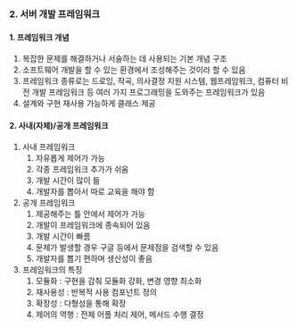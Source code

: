 ### 2. 서버 개발 프레임워크
#### 1. 프레임워크 개념
1. 복잡한 문제를 해결하거나 서술하는 데 사용되는 기본 개념 구조
2. 소프트웨어 개발을 할 수 있는 환경에서 조성해주는 것이라 할 수 있음
3. 프레임워크 종류로는 드로잉, 작곡, 의사결정 지원 시스템, 웹프레임워크, 컴퓨터 비전 개발 프레임워크 등 여러 가지 프로그래밍을 도와주는 프레임워크가 있음
4. 설계와 구현 재사용 가능하게 클래스 제공
#### 2. 사내(자체)/공개 프레임워크
1. 사내 프레임워크
   1. 자유롭게 제어가 가능
   2. 각종 프레임워크 추가가 쉬움
   3. 개발 시간이 많이 듦
   4. 개발자를 뽑아서 따로 교육을 해야 함
2. 공개 프레임워크
   1. 제공해주는 틀 안에서 제어가 가능
   2. 개발이 프레임워크에 종속되어 있음
   3. 개발 시간이 빠름
   4. 문제가 발생할 경우 구글 등에서 문제점을 검색할 수 있음
   5. 개발자를 뽑기 편하며 생산성이 좋음
3. 프레임워크의 특징
   1. 모듈화 : 구현을 감춰 모듈화 강화, 변경 영향 최소화
   2. 재사용성 : 반복적 사용 컴포넌트 정의
   3. 확장성 : 다형성을 통해 확장
   4. 제어의 역행 : 전체 어플 처리 제어, 메서드 수행 결정
